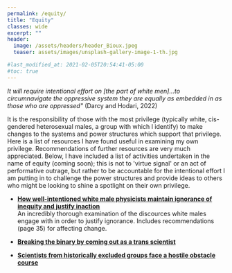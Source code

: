 ```yaml
---
permalink: /equity/
title: "Equity"
classes: wide
excerpt: ""
header:
  image: /assets/headers/header_Bioux.jpeg
  teaser: assets/images/unsplash-gallery-image-1-th.jpg

#last_modified_at: 2021-02-05T20:54:41-05:00
#toc: true
---
```

_It will require intentional effort on [the part of white men]...to circumnavigate the oppressive system they are equally as embedded in as those who are oppressed"_ (Darcy and Hodari, 2022)

It is the responsibility of those with the most privilege (typically white, cis-gendered heterosexual males, a group with which I identify) to make changes to the systems and power structures which support that privilege. Here is a list of resources I have found useful in examining my own privilege. Recommendations of further resources are very much appreciated. Below, I have included a list of activities undertaken in the name of equity (coming soon); this is not to 'virtue signal' or an act of performative outrage, but rather to be accountable for the intentional effort I am putting in to challenge the power structures and provide ideas to others who might be looking to shine a spotlight on their own privilege.

* [**How well-intentioned white male physicists maintain ignorance of inequity and justify inaction**](https://arxiv.org/abs/2210.03522)  
An incredibly thorough examination of the discources white males engage with in order to justify ignorance. Includes recommendations (page 35) for affecting change.  


* [**Breaking the binary by coming out as a trans scientist**](https://www.nature.com/articles/d41586-021-00521-1)  


* [**Scientists from historically excluded groups face a hostile obstacle course**](https://www.nature.com/articles/s41561-021-00868-0.pdf)   
